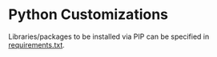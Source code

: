 # Python Customizations

Libraries/packages to be installed via PIP can be specified in [requirements.txt](./requirements.txt).